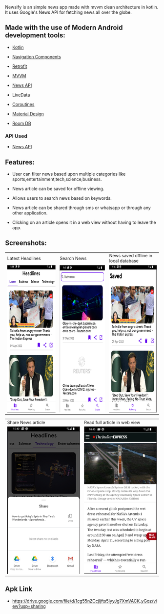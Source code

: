 Newsify is an simple news app made with mvvm clean architecture in kotlin. It uses Google's News API for fetching news all over the globe.


## Made with the use of Modern Android development tools:


- [Kotlin](https://developer.android.com/kotlin)

- [Navigation Components](https://developer.android.com/jetpack/androidx/releases/navigation)

- [Retrofit](https://square.github.io/retrofit/)

- [MVVM](https://developer.android.com/jetpack/guide)

- [News API](https://newsapi.org/)

- [LiveData](https://developer.android.com/reference/android/arch/lifecycle/LiveData)

- [Coroutines](https://developer.android.com/kotlin/coroutines)

- [Material Design](https://developer.android.com/reference/android/arch/lifecycle/LiveData) 

- [Room DB](https://developer.android.com/jetpack/androidx/releases/room)

### API Used
* [News API](https://newsapi.org/)

## Features:

- User can filter news based upon multiple categories like sports,entertainment,tech,science,business.

- News article can be saved for offline viewing.

- Allows users to search news based on keywords.

- News article can be shared through sms or whatsapp or through any other application.

- Clicking on an article opens it in a web view without having to leave the app.

## Screenshots:

<table>
  <tr>
     <td>Latest Headlines</td>
     <td>Search News</td>
     <td>News saved offline in local database</td>
  </tr>
  <tr>
    <td><img src="ss/Screenshot from 2022-04-09 09-44-30.png" width=270 height=480></td>
    <td><img src="ss/Screenshot from 2022-04-09 09-44-55.png" width=270 height=480></td>
    <td><img src="ss/Screenshot from 2022-04-09 09-46-12.png" width=270 height=480></td>
  </tr>
 </table>
 
 <table>
  <tr>
     <td>Share News article</td>
     <td>Read full article in web view</td>
  </tr>
  <tr>
    <td><img src="ss/Screenshot from 2022-04-09 10-42-23.png" width=270 height=480></td>
    <td><img src="ss/Screenshot from 2022-04-09 10-43-07.png" width=270 height=480></td>
  </tr>
 </table>


## Apk Link 
- https://drive.google.com/file/d/1cg55nZCcjljfts5IyyJg7XmVACK_yGqz/view?usp=sharing

